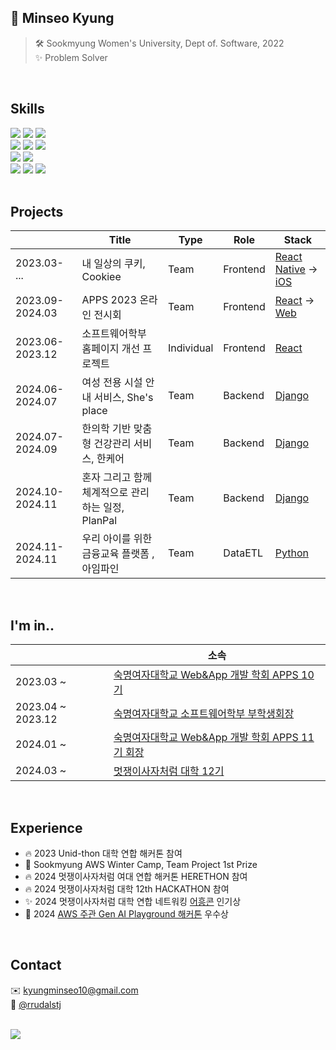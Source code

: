 
## 👀 Minseo Kyung
> 🛠️ Sookmyung Women's University, Dept of. Software, 2022 <br/>
> ✨ Problem Solver

<br/>

## Skills
<div>
  <img src="https://img.shields.io/badge/-HTML-E34F26?style=flat-square&logo=HTML5&logoColor=white"/>
  <img src="https://img.shields.io/badge/-CSS-1572B6?style=flat-square&logo=CSS3&logoColor=white"/>
  <img src="https://img.shields.io/badge/-JavaScript-F7DF1E?style=flat-square&logo=JavaScript&logoColor=white"/>
</div>
<div>
  <img src="https://shields.io/badge/React-black?logo=React&style=flat-square" />
  <img src="https://shields.io/badge/ReactNative-black?logo=React&style=flat-square" />
 <img src="https://img.shields.io/badge/Swift-F05138?style=flat-square&logo=Swift&logoColor=white"/>
</div>
<div>
  <img src="https://img.shields.io/badge/-django-092E20?style=flat-square&logo=Django" />
  <img src="https://img.shields.io/badge/-Spring-6DB33F?style=flat-square&logo=Spring&logoColor=white" />
<div>
  <img src="https://img.shields.io/badge/-Python-3776AB?style=flat-square&logo=Python&logoColor=white"/>
  <img src="https://img.shields.io/badge/-Figma-F24E1E?style=flat-square&logo=Figma&logoColor=white" />
  <img src="https://img.shields.io/badge/-notion-000000?style=flat-square&logo=notion" />
</div>

<br/>

## Projects
|           | Title                            |Type| Role     |Stack|
|----------------|----------------------------------|-------|----------|--------|
| 2023.03- ...| 내 일상의 쿠키, Cookiee          |Team| Frontend |[React Native](https://github.com/SMWU-Cookiee/Cookiee-Client-ReactNative) -> [iOS](https://github.com/SMWU-Cookiee/Cookiee-Client-iOS)|
| 2023.09-2024.03| APPS 2023 온라인 전시회          |Team| Frontend |[React](https://github.com/APPS-sookmyung/2023-APPS-Exhibition-Webpage) -> [Web](https://2023-apps-exhibition-webpage.vercel.app/)|
| 2023.06-2023.12| 소프트웨어학부 홈페이지 개선 프로젝트 |Individual| Frontend |[React](https://github.com/APPS-sookmyung/2023-SMSW-Web-Project-client)|
| 2024.06-2024.07| 여성 전용 시설 안내 서비스, She's place |Team| Backend |[Django](https://github.com/2024-HERETHON/2024-Herethon-13)|
| 2024.07-2024.09| 한의학 기반 맞춤형 건강관리 서비스, 한케어 |Team| Backend |[Django](https://github.com/Likelion-at-SMWU-12th/Hanappun-Server)|
| 2024.10-2024.11| 혼자 그리고 함께 체계적으로 관리하는 일정, PlanPal |Team| Backend |[Django](https://github.com/2024-4LINETHON-PlanPal/2024-4LINETHON-PlanPal-Server)|
| 2024.11-2024.11| 우리 아이를 위한 금융교육 플랫폼 , 아임파인 |Team| DataETL |[Python](https://github.com/LikeLion-mini-project-IMFINE)|


<br/>

## I'm in..

|           | 소속                                     |
|-----------|------------------------------------------|
| 2023.03 ~ | [숙명여자대학교 Web&App 개발 학회 APPS 10기](https://github.com/APPS-sookmyung)                                |
| 2023.04 ~ 2023.12 | [숙명여자대학교 소프트웨어학부 부학생회장](https://eng.sookmyung.ac.kr/eng/5626/subview.do) |
| 2024.01 ~ | [숙명여자대학교 Web&App 개발 학회 APPS 11기 회장](https://github.com/APPS-sookmyung) |
| 2024.03 ~ | [멋쟁이사자처럼 대학 12기](https://github.com/Likelion-at-SMWU-12th) |

<br/>

## Experience
- 🔥 2023 Unid-thon 대학 연합 해커톤 참여
- 🏅 Sookmyung AWS Winter Camp, Team Project 1st Prize
- 🔥 2024 멋쟁이사자처럼 여대 연합 해커톤 HERETHON 참여
- 🔥 2024 멋쟁이사자처럼 대학 12th HACKATHON 참여
- ✨ 2024 멋쟁이사자처럼 대학 연합 네트워킹 [어흥콘](https://ryuseunghan.notion.site/2024-d3216bd249b8427caca1e38913c9238c) 인기상
- 🥉 2024 [AWS 주관 Gen AI Playground 해커톤](https://www.canva.com/design/DAGSiC2_DbA/F4OgAj6ZqPHwYJipNbVlNA/view?utm_content=DAGSiC2_DbA&utm_campaign=designshare&utm_medium=link&utm_source=editor) 우수상


<br/>

## Contact
✉️ kyungminseo10@gmail.com
<br/>
🔮 [@rrudalstj](https://www.instagram.com/rrudalstj/)

<br/>

 
<a href="https://github.com/anuraghazra/github-readme-stats">
  <img src="https://github-readme-stats.vercel.app/api?username=mxinseo&show_icons=true&count_private=true&theme=graywhite" />
</a>
